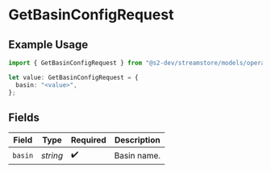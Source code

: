 # GetBasinConfigRequest

## Example Usage

```typescript
import { GetBasinConfigRequest } from "@s2-dev/streamstore/models/operations";

let value: GetBasinConfigRequest = {
  basin: "<value>",
};
```

## Fields

| Field              | Type               | Required           | Description        |
| ------------------ | ------------------ | ------------------ | ------------------ |
| `basin`            | *string*           | :heavy_check_mark: | Basin name.        |